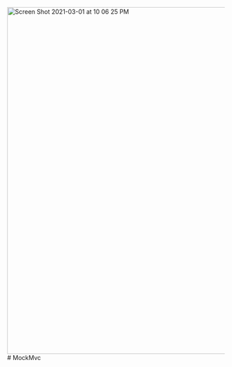 <img width="803" alt="Screen Shot 2021-03-01 at 10 06 25 PM" src="https://user-images.githubusercontent.com/31994778/109545849-6e7bd300-7ada-11eb-9d28-cefed2709a3d.png">
# MockMvc
